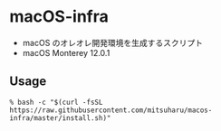 # macOS-infra

- macOS のオレオレ開発環境を生成するスクリプト
- macOS Monterey 12.0.1

## Usage

```shell
% bash -c "$(curl -fsSL https://raw.githubusercontent.com/mitsuharu/macos-infra/master/install.sh)"
```
